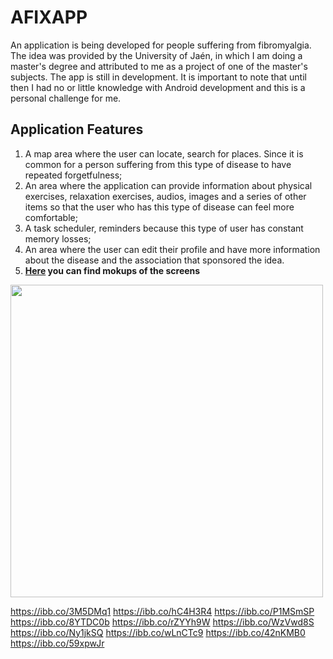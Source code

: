 # AFIXAPP
An application is being developed for people suffering from fibromyalgia. The idea was provided by the University of Jaén, in which I am doing a master's degree and attributed to me as a project of one of the master's subjects. The app is still in development.
It is important to note that until then I had no or little knowledge with Android development and this is a personal challenge for me.

## Application Features
1. A map area where the user can locate, search for places. Since it is common for a person suffering from this type of disease to have repeated forgetfulness;
2. An area where the application can provide information about physical exercises, relaxation exercises, audios, images and a series of other items so that the user who has this type of disease can feel more comfortable;
3. A task scheduler, reminders because this type of user has constant memory losses;
4. An area where the user can edit their profile and have more information about the disease and the association that sponsored the idea.
5. **[Here](https://marvelapp.com/47aidb5) you can find mokups of the screens**

<img src="https://i.ibb.co/4jzzLkQ/Relax-Menu.png" height="500">

https://ibb.co/3M5DMq1
https://ibb.co/hC4H3R4
https://ibb.co/P1MSmSP
https://ibb.co/8YTDC0b
https://ibb.co/rZYYh9W
https://ibb.co/WzVwd8S
https://ibb.co/Ny1jkSQ
https://ibb.co/wLnCTc9
https://ibb.co/42nKMB0
https://ibb.co/59xpwJr

